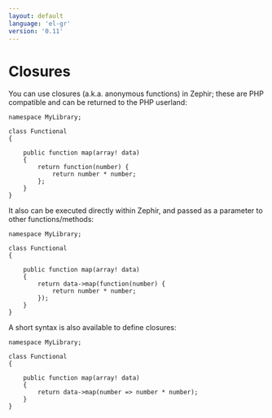 ```yaml
---
layout: default
language: 'el-gr'
version: '0.11'
---
```

# Closures

You can use closures (a.k.a. anonymous functions) in Zephir; these are PHP compatible and can be returned to the PHP userland:

```zephir
namespace MyLibrary;

class Functional
{

    public function map(array! data)
    {
        return function(number) {
            return number * number;
        };
    }
}
```

It also can be executed directly within Zephir, and passed as a parameter to other functions/methods:

```zephir
namespace MyLibrary;

class Functional
{

    public function map(array! data)
    {
        return data->map(function(number) {
            return number * number;
        });
    }
}
```

A short syntax is also available to define closures:

```zephir
namespace MyLibrary;

class Functional
{

    public function map(array! data)
    {
        return data->map(number => number * number);
    }
}
```
